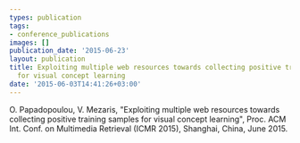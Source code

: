 ```yaml
---
types: publication
tags:
- conference_publications
images: []
publication_date: '2015-06-23'
layout: publication
title: Exploiting multiple web resources towards collecting positive training samples
  for visual concept learning
date: '2015-06-03T14:41:26+03:00'
---
```

<p>O. Papadopoulou, V. Mezaris, "Exploiting multiple web resources towards collecting positive training samples for visual concept learning", Proc. ACM Int. Conf. on Multimedia Retrieval (ICMR 2015), Shanghai, China, June 2015.</p>
